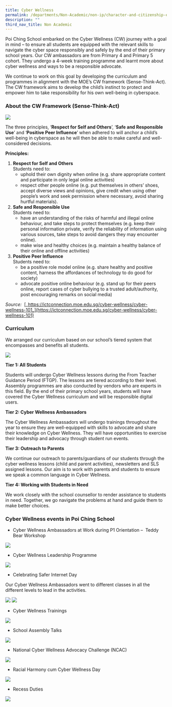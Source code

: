 ```yaml
---
title: Cyber Wellness
permalink: /departments/Non-Academic/non-ip/character-and-citizenship-education/cyber-wellness/
description: ""
third_nav_title: Non Academic
---
```

Poi Ching School embarked on the Cyber Wellness (CW) journey with a goal in mind – to ensure all students are equipped with the relevant skills to navigate the cyber space responsibly and safely by the end of their primary school years. Our CW ambassadors are from Primary 4 and Primary 5 cohort. They undergo a 4-week training programme and learnt more about cyber wellness and ways to be a responsible advocate.

We continue to work on this goal by developing the curriculum and programmes in alignment with the MOE’s CW framework (Sense-Think-Act). The CW framework aims to develop the child’s instinct to protect and empower him to take responsibility for his own well-being in cyberspace.

### About the CW Framework (Sense-Think-Act)

![](/images/cyber01.jpg)

The three principles, ‘**Respect for Self and Others**’, ‘**Safe and Responsible Use**’ and ‘**Positive Peer Influence**’ when adhered to will anchor a child’s well-being in cyberspace as he will then be able to make careful and well-considered decisions.

**Principles:**

1.  **Respect for Self and Others** <br>
    Students need to:
    *   uphold their own dignity when online (e.g. share appropriate content and participate in only legal online activities)
    *   respect other people online (e.g. put themselves in others’ shoes, accept diverse views and opinions, give credit when using other people’s work and seek permission where necessary, avoid sharing hurtful materials).
2.  **Safe and Responsible Use**  <br>
    Students need to:
    *   have an understanding of the risks of harmful and illegal online behaviour, and take steps to protect themselves (e.g. keep their personal information private, verify the reliability of information using various sources, take steps to avoid dangers they may encounter online).
    *   make wise and healthy choices (e.g. maintain a healthy balance of their online and offline activities)
3.  **Positive Peer Influence** <br>
    Students need to:
    *   be a positive role model online (e.g. share healthy and positive content, harness the affordances of technology to do good for society)
    *   advocate positive online behaviour (e.g. stand up for their peers online, report cases of cyber bullying to a trusted adult/authority, post encouraging remarks on social media)

_Source:_  [_https://ictconnection.moe.edu.sg/cyber-wellness/cyber-wellness-101_](https://ictconnection.moe.edu.sg/cyber-wellness/cyber-wellness-101)

### Curriculum

We arranged our curriculum based on our school’s tiered system that encompasses and benefits all students.

![](/images/cyber02.jpg)

**Tier 1: All Students**

Students will undergo Cyber Wellness lessons during the From Teacher Guidance Period (FTGP). The lessons are tiered according to their level. Assembly programmes are also conducted by vendors who are experts in this field. By the end of their primary school years, students will have covered the Cyber Wellness curriculum and will be responsible digital users.

**Tier 2: Cyber Wellness Ambassadors**

The Cyber Wellness Ambassadors will undergo trainings throughout the year to ensure they are well-equipped with skills to advocate and share their knowledge on Cyber Wellness. They will have opportunities to exercise their leadership and advocacy through student run events.

**Tier 3: Outreach to Parents**

We continue our outreach to parents/guardians of our students through the cyber wellness lessons (child and parent activities), newsletters and SLS assigned lessons. Our aim is to work with parents and students to ensure we speak a common language in Cyber Wellness.

**Tier 4: Working with Students in Need**

We work closely with the school counsellor to render assistance to students in need. Together, we go navigate the problems at hand and guide them to make better choices.

### Cyber Wellness events in Poi Ching School

*   Cyber Wellness Ambassadors at Work during P1 Orientation –  Teddy Bear Workshop

![](/images/cyber03.jpg)

*   Cyber Wellness Leadership Programme

![](/images/cyber04.jpg)

*   Celebrating Safer Internet Day

Our Cyber Wellness Ambassadors went to different classes in all the different levels to lead in the activities.

![](/images/cyber4.jpg)
![](/images/cyber5.jpg)

*   Cyber Wellness Trainings

![](/images/2017-training1-768x576.jpg)

*   School Assembly Talks

![](/images/programme1-768x576.jpg)

*   National Cyber Wellness Advocacy Challenge (NCAC)

![](/images/crescent2-768x576.jpg)

*   Racial Harmony cum Cyber Wellness Day

![](/images/games-begin1-768x576.jpg)

*   Recess Duties

![](/images/cyberwellness_pic2-768x576.jpg)